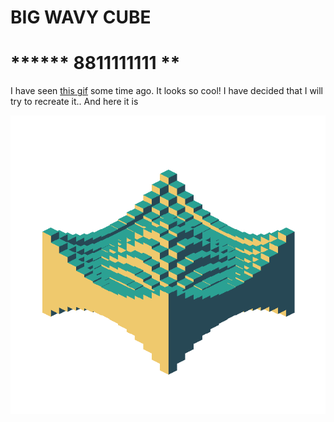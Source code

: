 # BIG WAVY CUBE
# ****** 8811111111 **

I have seen [this gif](https://twitter.com/beesandbombs/status/940639806522085376?s=20) some time ago. It looks so cool! I have decided that I will try to recreate it.. And here it is

![my result](https://github.com/SeNicko/3D-wavy-cube/blob/master/wave.gif)
